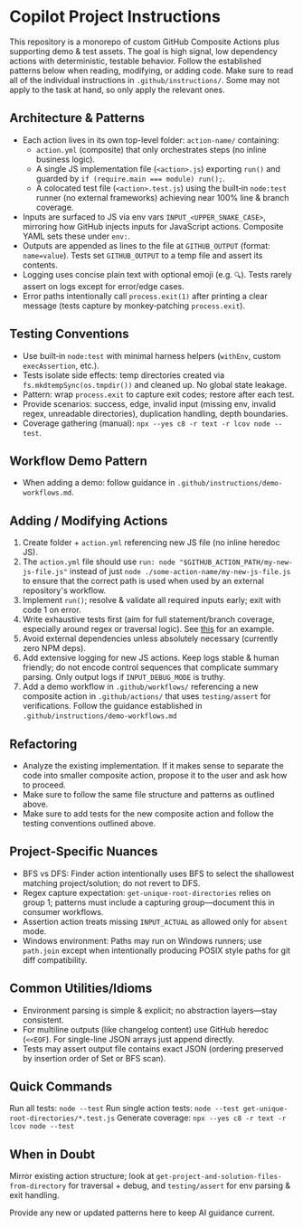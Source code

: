 # Copilot Project Instructions

This repository is a monorepo of custom GitHub Composite Actions plus supporting demo & test assets. The goal is high signal, low dependency actions with deterministic, testable behavior. Follow the established patterns below when reading, modifying, or adding code. Make sure to read all of the individual instructions in `.github/instructions/`.  Some may not apply to the task at hand, so only apply the relevant ones.

## Architecture & Patterns
- Each action lives in its own top-level folder: `action-name/` containing:
  - `action.yml` (composite) that only orchestrates steps (no inline business logic).
  - A single JS implementation file (`<action>.js`) exporting `run()` and guarded by `if (require.main === module) run();`.
  - A colocated test file (`<action>.test.js`) using the built‑in `node:test` runner (no external frameworks) achieving near 100% line & branch coverage.
- Inputs are surfaced to JS via env vars `INPUT_<UPPER_SNAKE_CASE>`, mirroring how GitHub injects inputs for JavaScript actions. Composite YAML sets these under `env:`.
- Outputs are appended as lines to the file at `GITHUB_OUTPUT` (format: `name=value`). Tests set `GITHUB_OUTPUT` to a temp file and assert its contents.
- Logging uses concise plain text with optional emoji (e.g. `🔍`). Tests rarely assert on logs except for error/edge cases.
- Error paths intentionally call `process.exit(1)` after printing a clear message (tests capture by monkey‑patching `process.exit`).

## Testing Conventions
- Use built‑in `node:test` with minimal harness helpers (`withEnv`, custom `execAssertion`, etc.).
- Tests isolate side effects: temp directories created via `fs.mkdtempSync(os.tmpdir())` and cleaned up. No global state leakage.
- Pattern: wrap `process.exit` to capture exit codes; restore after each test.
- Provide scenarios: success, edge, invalid input (missing env, invalid regex, unreadable directories), duplication handling, depth boundaries.
- Coverage gathering (manual): `npx --yes c8 -r text -r lcov node --test`.

## Workflow Demo Pattern
- When adding a demo: follow guidance in `.github/instructions/demo-workflows.md`.

## Adding / Modifying Actions
1. Create folder + `action.yml` referencing new JS file (no inline heredoc JS).
2. The `action.yml` file should use `run: node "$GITHUB_ACTION_PATH/my-new-js-file.js"` instead of just `node ./some-action-name/my-new-js-file.js` to ensure that the correct path is used when used by an external repository's workflow.
3. Implement `run()`; resolve & validate all required inputs early; exit with code 1 on error.
4. Write exhaustive tests first (aim for full statement/branch coverage, especially around regex or traversal logic).  See [this](../get-unique-root-directories/unique-root-directories.test.js) for an example.
5. Avoid external dependencies unless absolutely necessary (currently zero NPM deps).
6. Add extensive logging for new JS actions. Keep logs stable & human friendly; do not encode control sequences that complicate summary parsing.  Only output logs if `INPUT_DEBUG_MODE` is truthy.
7. Add a demo workflow in `.github/workflows/` referencing a new composite action in `.github/actions/` that uses `testing/assert` for verifications. Follow the guidance established in `.github/instructions/demo-workflows.md`

## Refactoring
- Analyze the existing implementation.  If it makes sense to separate the code into smaller composite action, propose it to the user and ask how to proceed.
- Make sure to follow the same file structure and patterns as outlined above.
- Make sure to add tests for the new composite action and follow the testing conventions outlined above.

## Project-Specific Nuances
- BFS vs DFS: Finder action intentionally uses BFS to select the shallowest matching project/solution; do not revert to DFS.
- Regex capture expectation: `get-unique-root-directories` relies on group 1; patterns must include a capturing group—document this in consumer workflows.
- Assertion action treats missing `INPUT_ACTUAL` as allowed only for `absent` mode.
- Windows environment: Paths may run on Windows runners; use `path.join` except when intentionally producing POSIX style paths for git diff compatibility.

## Common Utilities/Idioms
- Environment parsing is simple & explicit; no abstraction layers—stay consistent.
- For multiline outputs (like changelog content) use GitHub heredoc (`<<EOF`). For single-line JSON arrays just append directly.
- Tests may assert output file contains exact JSON (ordering preserved by insertion order of Set or BFS scan).

## Quick Commands
Run all tests: `node --test`
Run single action tests: `node --test get-unique-root-directories/*.test.js`
Generate coverage: `npx --yes c8 -r text -r lcov node --test`

## When in Doubt
Mirror existing action structure; look at `get-project-and-solution-files-from-directory` for traversal + debug, and `testing/assert` for env parsing & exit handling.

Provide any new or updated patterns here to keep AI guidance current.
